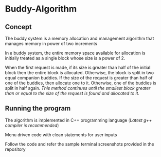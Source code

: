 # Buddy-Algorithm

## Concept

The buddy system is a memory allocation and management algorithm that manages memory in power of two increments

In a buddy system, the entire memory space available for allocation is initially treated as a single block whose size is a power of 2.

When the first request is made, if its size is greater than half of the initial block then the entire block is allocated.
Otherwise, the block is split in two equal companion buddies. If the size of the request is greater than half of one of the buddies, then allocate one to it.
Otherwise, one of the buddies is split in half again.
_This method continues until the smallest block greater than or equal to the size of the request is found and allocated to it._

## Running the program

The algorithm is implemented in C++ programming language (_Latest g++ compiler is recommended_)

Menu driven code with clean statements for user inputs

Follow the code and refer the sample terminal screenshots provided in the repository
